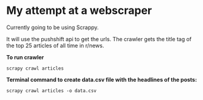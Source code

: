 # My attempt at a webscraper

Currently going to be using Scrappy.

It will use the pushshift api to get the urls. The crawler gets the title tag of the top 25 articles of all time in r/news.

<strong> To run crawler </strong>

```
scrapy crawl articles
```

<strong> Terminal command to create data.csv file with the headlines of the posts: </strong>

```
scrapy crawl articles -o data.csv
```